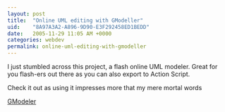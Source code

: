 ```yaml
---
layout: post
title:  "Online UML editing with GModeller"
uid:	"8A97A3A2-A896-9D90-E3F292458ED1BEDD"
date:   2005-11-29 11:05 AM +0000
categories: webdev
permalink: online-uml-editing-with-gmodeller
---
```

I just stumbled across this project, a flash online UML modeler. Great for you flash-ers out there as you can also export to Action Script.

Check it out as using it impresses more that my mere mortal words

<a href="http://www.gskinner.com/gmodeler/">GModeler</a>
